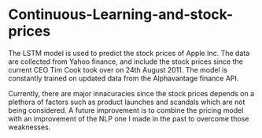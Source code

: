 # Continuous-Learning-and-stock-prices
The LSTM model is used to predict the stock prices of Apple Inc. The data are collected from Yahoo finance, and include the stock prices since the current CEO Tim Cook took over on 24th August 2011. The model is constantly trained on updated data from the Alphavantage finance API.


Currently, there are major innacuracies since the stock prices depends on a plethora of factors such as product launches and scandals which are not being considered. A future improvement is to combine the pricing model with an improvement of the NLP one I made in the past to overcome those weaknesses.
